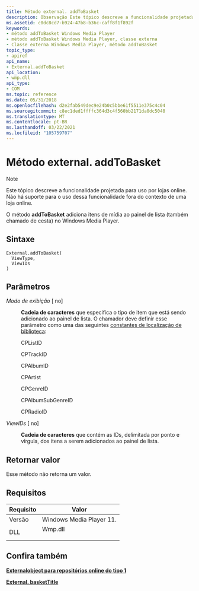 ```yaml
---
title: Método external. addToBasket
description: Observação Este tópico descreve a funcionalidade projetada para uso por lojas online. | Método external. addToBasket
ms.assetid: c0dc8cd7-b924-47b8-b36c-caff8f1f892f
keywords:
- método addToBasket Windows Media Player
- método addToBasket Windows Media Player, classe externa
- Classe externa Windows Media Player, método addToBasket
topic_type:
- apiref
api_name:
- External.addToBasket
api_location:
- wmp.dll
api_type:
- COM
ms.topic: reference
ms.date: 05/31/2018
ms.openlocfilehash: d2e2fab549dec9e24b0c5bbe61f5511e375c4c04
ms.sourcegitcommit: c8ec1ded1ffffc364d3c4f560bb2171da0dc5040
ms.translationtype: MT
ms.contentlocale: pt-BR
ms.lasthandoff: 03/22/2021
ms.locfileid: "105759707"
---
```

# <a name="externaladdtobasket-method"></a>Método external. addToBasket

> [!Note]  
> Este tópico descreve a funcionalidade projetada para uso por lojas online. Não há suporte para o uso dessa funcionalidade fora do contexto de uma loja online.

 

O método **addToBasket** adiciona itens de mídia ao painel de lista (também chamado de cesta) no Windows Media Player.

## <a name="syntax"></a>Sintaxe


```JScript
External.addToBasket(
  ViewType,
  ViewIDs
)
```



## <a name="parameters"></a>Parâmetros

<dl> <dt>

*Modo de exibição* \[ no\]
</dt> <dd>

**Cadeia de caracteres** que especifica o tipo de item que está sendo adicionado ao painel de lista. O chamador deve definir esse parâmetro como uma das seguintes [constantes de localização de biblioteca](library-location-constants.md):

CPListID

CPTrackID

CPAlbumID

CPArtist

CPGenreID

CPAlbumSubGenreID

CPRadioID

</dd> <dt>

*ViewIDs* \[ no\]
</dt> <dd>

**Cadeia de caracteres** que contém as IDs, delimitada por ponto e vírgula, dos itens a serem adicionados ao painel de lista.

</dd> </dl>

## <a name="return-value"></a>Retornar valor

Esse método não retorna um valor.

## <a name="requirements"></a>Requisitos



| Requisito | Valor |
|--------------------|------------------------------------------------------------------------------------|
| Versão<br/> | Windows Media Player 11.<br/>                                                |
| DLL<br/>     | <dl> <dt>Wmp.dll</dt> </dl> |



## <a name="see-also"></a>Confira também

<dl> <dt>

[**Externalobject para repositórios online do tipo 1**](external-object-for-type-1-online-stores.md)
</dt> <dt>

[**External. basketTitle**](external-baskettitle.md)
</dt> </dl>

 

 





